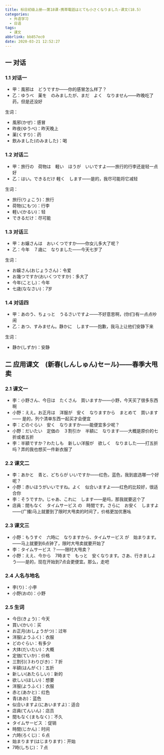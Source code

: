 ```yaml
---
title: 标日初级上册——第18课-携帯電話はとても小さくなりました-课文(18.5)
categories:
  - 外语学习
  - 日语
tags:
  - 课文
abbrlink: bb857ec0
date: 2020-03-21 12:52:27
---
```

## 一 对话

### 1.1 对话一

* 甲：風邪は　どうですか——你的感冒怎么样了？
* 乙：ゆうべ　薬を　のみましたが、まだ　よく　なりません——昨晚吃了药，但是还没好

<!--more-->

生词：  

* 風邪(かぜ)：感冒
* 昨夜(ゆうべ)：昨天晚上
* 薬(くすり)：药
* 飲みました(のみました)：喝

### 1.2 对话二

* 甲：旅行の　荷物は　軽い　ほうが　いいですよ——旅行的行李还是轻一点好
* 乙：はい。できるだけ  軽く　します——是的，我尽可能将它减轻

生词：  

* 旅行(りょこう)：旅行
* 荷物(にもつ)：行李
* 軽い(かるい)：轻
* できるだけ：尽可能

### 1.3 对话三

* 甲：お嬢さんは　おいくつですか——你女儿多大了呢？
* 乙：今年　７歳に　なりました——今天七岁了

生词：  

* お嬢さん(おじょうさん)：令爱
* お幾つですか(おいくつですか)：多大了
* 今年(ことし)：今年
* 七歳(ななさい)：7岁

### 1.4 对话四

* 甲：あのう、ちょっと　うるさいですよ——不好意思啊，(你们)有一点点吵闹
* 乙：あつ、すみません。静かに　します——抱歉，我马上让他们安静下来

生词：  

* 静か(しずか)：安静

## 二 应用课文　(新春(しんしゅん)セール)——春季大甩卖

### 2.1 课文一

* 李：小野さん、今日は　たくさん　買いますか——小野，今天买了很多东西啊
* 小野：ええ。お正月は　洋服が　安く　なりますから　まとめて　買います—— 是的，列个清单东西一起买才会便宜
* 李：どのぐらい　安く　なりますか——能便宜多少呢？
* 小野：だいたい　定価の　３割引か　半額に　なります——大概是原价的七折或者五折
* 李：半額ですか？わたしも　新しい洋服が　欲しく　なりました——打五折吗？弄的我也想买一件新衣服了

### 2.2 课文二

* 李：あかと　青と、どちらが  いいですか——红色，蓝色，我到底选哪一个好呢？
* 小野：赤いほうがいいですね。よく　似合いますよ——红色的比较好，很适合你
* 李：そうですか。じゃあ、これに　します——是吗，那我就要这个了
* 店員：間もなく　タイムサービス の　時間です。さらに　お安く　しますよ——(广播)马上就要到了限时大甩卖的时间了，价格更加优惠吆

### 2.3 课文三

* 小野：もうすぐ　六時に　なりますから、タイムサービス が　始まります。——马上就要到6点钟了，限时大甩卖就要开始了
* 李：タイムサービス ？——限时大甩卖？
* 小野：ええ、今から　7時まで　もっと　安くなります。さあ、行きましよう——是的，现在开始到7点会更便宜。那么，走吧

### 2.4 人名与地名

* 李(り)：小李
* 小野(おの)：小野

### 2.5 生词

* 今日(きょう)：今天
* 買い(かい)：买
* お正月(おしょうがつ)：过年
* 洋服(ようふく)：衣服
* どのぐらい：有多少
* 大体(だいたい)：大概
* 定価(ていか)：价格
* 三割引(３わりびき)：７折
* 半額(はんがく)：五折
* 新しい(あたらしい)：新的
* 欲しい(ほしい)：想要
* 洋服(ようふく)：衣服
* 赤と(あかと)：红色
* 青(あお)：蓝色
* 似合いますよ(にあいますよ)：适合
* 店員(てんいん)：店员
* 間もなく(まもなく)：不久
* タイムサービス ：促销
* 時間(じかん)：时间
* 六時(ろくじ)：６点
* 始まります(はじまります)：开始
* 7時(しちじ)：７点
